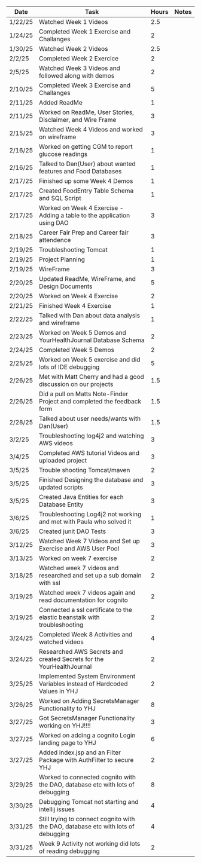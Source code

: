 | Date    | Task                                                                              | Hours | Notes |
|---------|-----------------------------------------------------------------------------------|-------|-------|
| 1/22/25 | Watched Week 1 Videos                                                             | 2.5   |       |
| 1/24/25 | Completed Week 1 Exercise and Challanges                                          | 2     |       |
| 1/30/25 | Watched Week 2 Videos                                                             | 2.5   |       |
| 2/2/25  | Completed Week 2 Exercice                                                         | 2     |       |
| 2/5/25  | Watched Week 3 Videos and followed along with demos                               | 2     |       |
| 2/10/25 | Completed Week 3 Exercise and Challanges                                          | 5     |       |
| 2/11/25 | Added ReadMe                                                                      | 1     |       |
| 2/11/25 | Worked on ReadMe, User Stories, Disclaimer, and Wire Frame                        | 3     |       |
| 2/15/25 | Watched Week 4 Videos and worked on wireframe                                     | 3     |       |
| 2/16/25 | Worked on getting CGM to report glucose readings                                  | 1     |       |
| 2/16/25 | Talked to Dan(User) about wanted features and Food Databases                      | 1     |       |
| 2/17/25 | Finished up some Week 4 Demos                                                     | 1     |       |
| 2/17/25 | Created FoodEntry Table Schema and SQL Script                                     | 1     |       |
| 2/17/25 | Worked on Week 4 Exercise - Adding a table to the application using DAO           | 3     |       |
| 2/18/25 | Career Fair Prep and Career fair attendence                                       | 3     |       |
| 2/19/25 | Troubleshooting Tomcat                                                            | 1     |       |
| 2/19/25 | Project Planning                                                                  | 1     |       |
| 2/19/25 | WireFrame                                                                         | 3     |       |
| 2/20/25 | Updated ReadMe, WireFrame, and Design Documents                                   | 5     |       |
| 2/20/25 | Worked on Week 4 Exercise                                                         | 2     |       |
| 2/21/25 | Finished Week 4 Exercise                                                          | 1     |       |
| 2/22/25 | Talked with Dan about data analysis and wireframe                                 | 1     |       |
| 2/23/25 | Worked on Week 5 Demos and YourHealthJournal Database Schema                      | 2     |       |
| 2/24/25 | Completed Week 5 Demos                                                            | 2     |       |
| 2/25/25 | Worked on Week 5 exercise and did lots of IDE debugging                           | 5     |       |
| 2/26/25 | Met with Matt Cherry and had a good discussion on our projects                    | 1.5   |       |
| 2/26/25 | Did a pull on Matts Note-Finder Project and completed the feedback form           | 1.5   |       |
| 2/28/25 | Talked about user needs/wants with Dan(User)                                      | 1.5   |       |
| 3/2/25  | Troubleshooting log4j2 and watching AWS videos                                    | 3     |       |
| 3/4/25  | Completed AWS tutorial Videos and uploaded project                                | 3     |       |
| 3/5/25  | Trouble shooting Tomcat/maven                                                     | 2     |       |
| 3/5/25  | Finished Designing the database and updated scripts                               | 3     |       |
| 3/5/25  | Created Java Entities for each Database Entity                                    | 3     |       |
| 3/6/25  | Troubleshooting Log4j2 not working and met with Paula who solved it               | 1     |       |
| 3/6/25  | Created junit DAO Tests                                                           | 3     |       |
| 3/12/25 | Watched Week 7 Videos and Set up Exercise and AWS User Pool                       | 3     |       |
| 3/13/25 | Worked on week 7 exercise                                                         | 2     |       |
| 3/18/25 | Watched week 7 videos and researched and set up a sub domain with ssl             | 2     |       |
| 3/19/25 | Watched week 7 videos again and read documentation for cognito                    | 2     |       |
| 3/19/25 | Connected a ssl certificate to the elastic beanstalk with troubleshooting         | 2     |       |
| 3/24/25 | Completed Week 8 Activities and watched videos                                    | 4     |       |
| 3/24/25 | Researched AWS Secrets and created Secrets for the YourHealthJournal              | 2     |       |
| 3/25/25 | Implemented System Environment Variables instead of Hardcoded Values in YHJ       | 2     |       |
| 3/26/25 | Worked on Adding SecretsManager Functionality to YHJ                              | 8     |       |
| 3/27/25 | Got SecretsManager Functionality working on YHJ!!!!                               | 3     |       |
| 3/27/25 | Worked on adding a cognito Login landing page to YHJ                              | 6     |       |
| 3/27/25 | Added index.jsp and an Filter Package with AuthFilter to secure YHJ               | 2     |       |
| 3/29/25 | Worked to connected cognito with the DAO, database etc with lots of debugging     | 8     |       |
| 3/30/25 | Debugging Tomcat not starting and intellij issues                                 | 4     |       |
| 3/31/25 | Still trying to connect cognito with the DAO, database etc with lots of debugging | 4     |       |
| 3/31/25 | Week 9 Activity not working did lots of reading debugging                         | 2     |       |




